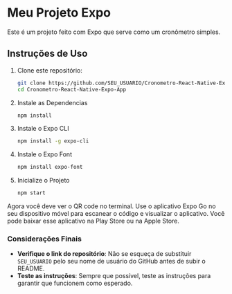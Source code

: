 # Meu Projeto Expo

Este é um projeto feito com Expo que serve como um cronômetro simples.

## Instruções de Uso

1. Clone este repositório:
   ```bash
   git clone https://github.com/SEU_USUARIO/Cronometro-React-Native-Expo-App
   cd Cronometro-React-Native-Expo-App

2. Instale as Dependencias
   ```bash
   npm install
3. Instale o Expo CLI
   ```bash
   npm install -g expo-cli
4. Instale o Expo Font
   ```bash
   npm install expo-font
5. Inicialize o Projeto
   ```bash
   npm start

Agora você deve ver o QR code no terminal. Use o aplicativo Expo Go no seu dispositivo móvel para escanear o código e visualizar o aplicativo. Você pode baixar esse aplicativo na Play Store ou na Apple Store.

### Considerações Finais

- **Verifique o link do repositório**: Não se esqueça de substituir `SEU_USUARIO` pelo seu nome de usuário do GitHub antes de subir o README.
- **Teste as instruções**: Sempre que possível, teste as instruções para garantir que funcionem como esperado.

